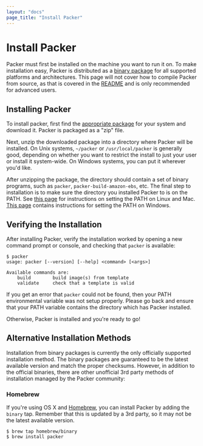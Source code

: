 ```yaml
---
layout: "docs"
page_title: "Install Packer"
---
```


# Install Packer

Packer must first be installed on the machine you want to run it on.
To make installation easy, Packer is distributed as a [binary package](/downloads.html)
for all supported platforms and architectures. This page will not cover how
to compile Packer from source, as that is covered in the
[README](https://github.com/mitchellh/packer/blob/master/README.md) and is only
recommended for advanced users.

## Installing Packer

To install packer, first find the [appropriate package](/downloads.html)
for your system and download it. Packer is packaged as a "zip" file.

Next, unzip the downloaded package into a directory where Packer will be
installed. On Unix systems, `~/packer` or `/usr/local/packer` is generally good,
depending on whether you want to restrict the install to just your user
or install it system-wide. On Windows systems, you can put it wherever you'd
like.

After unzipping the package, the directory should contain a set of binary
programs, such as `packer`, `packer-build-amazon-ebs`, etc. The final step
to installation is to make sure the directory you installed Packer to
is on the PATH. See [this page](http://stackoverflow.com/questions/14637979/how-to-permanently-set-path-on-linux)
for instructions on setting the PATH on Linux and Mac.
[This page](http://stackoverflow.com/questions/1618280/where-can-i-set-path-to-make-exe-on-windows)
contains instructions for setting the PATH on Windows.

## Verifying the Installation

After installing Packer, verify the installation worked by opening
a new command prompt or console, and checking that `packer` is available:

```
$ packer
usage: packer [--version] [--help] <command> [<args>]

Available commands are:
    build        build image(s) from template
    validate     check that a template is valid
```

If you get an error that `packer` could not be found, then your PATH
environmental variable was not setup properly. Please go back and ensure
that your PATH variable contains the directory which has Packer installed.

Otherwise, Packer is installed and you're ready to go!

## Alternative Installation Methods

Installation from binary packages is currently the only officially supported
installation method. The binary packages are guaranteed to be the latest
available version and match the proper checksums. However, in addition to
the official binaries, there are other unofficial 3rd party methods of
installation managed by the Packer community:

### Homebrew

If you're using OS X and [Homebrew](http://brew.sh), you can install Packer by
adding the `binary` tap. Remember that this is updated by a 3rd party, so
it may not be the latest available version.

```
$ brew tap homebrew/binary
$ brew install packer
```
